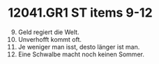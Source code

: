 # 12041.GR1 ST items 9-12
9. Geld regiert die Welt.
10. Unverhofft kommt oft.
11. Je weniger man isst, desto länger ist man.
12. Eine Schwalbe macht noch keinen Sommer.


